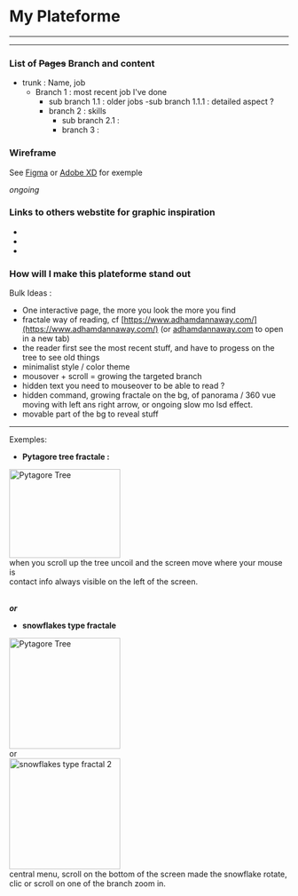 # My Plateforme

---
---

### List of ~~Pages~~  Branch and content

 - trunk : Name, job
     - Branch 1 : most recent job I've done
         - sub branch 1.1 : older jobs
            -sub branch 1.1.1 : detailed aspect ?
         - branch 2 : skills
            - sub branch 2.1 : 
            - branch 3 : 

### Wireframe 

See [Figma](https://www.figma.com/templates/wireframe-kits/) or [Adobe XD](https://www.adobe.com/be_en/products/xd.html) for exemple

*ongoing*



### Links to others webstite for graphic inspiration
- 
- 
- 

### How will I make this plateforme stand out

Bulk Ideas :
- One interactive page, the more you look the more you find
- fractale way of reading, cf [https://www.adhamdannaway.com/](https://www.adhamdannaway.com/) (or <a href="https://www.adhamdannaway.com/" target="_blank">adhamdannaway.com</a> to open in a new tab)
- the reader first see the most recent stuff, and have to progess on the tree to see old things
- minimalist style / color theme
- mousover + scroll = growing the targeted branch
- hidden text you need to mouseover to be able to read ?
- hidden command, growing fractale on the bg, of panorama / 360 vue moving with left ans right arrow, or ongoing slow mo lsd effect.
- movable part of the bg to reveal stuff

---

Exemples: 

- **Pytagore tree fractale :**

<a href="https://mathcurve.com/fractals/arbre/arbre.shtml/">
         <img alt="Pytagore Tree" src="https://mathcurve.com/fractals/arbre/pythago2.gif"
         width=200" height="160"></a>
<br>
when you scroll up the tree uncoil and the screen move where your mouse is
<br>
contact info always visible on the left of the screen.
<br>
<br>

***or***
<br>
- **snowflakes type fractale**

<a href="https://www.britannica.com/biography/Niels-Fabian-Helge-von-Koch/images-videos">
         <img alt="Pytagore Tree" src="https://cdn.britannica.com/s:1500x700,q:85/20/96220-004-592AD413/Koch-snowflake-Niels-von-fractal-Swedish-curve-1906.jpg"
         width=200" height="200"></a>
<br>
or 
<br>
<a href="https://fractal.build/">
         <img alt="snowflakes type fractal 2" src="https://d33wubrfki0l68.cloudfront.net/5d2e88eb1e2b69f3f8b3a3372b6e4b3b4f095130/2159b/hero.png"
         width=200" height="200"></a>
<br>
central menu, scroll on the bottom of the screen made the snowflake rotate, clic or scroll on one of the branch zoom in.
